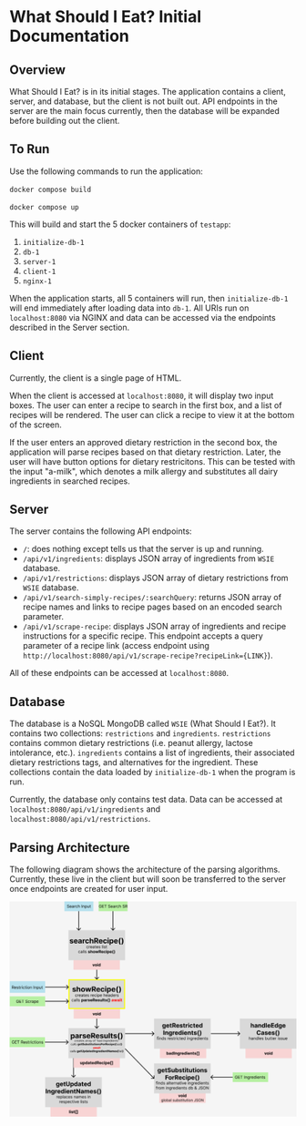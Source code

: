 # What Should I Eat? Initial Documentation

## Overview
What Should I Eat? is in its initial stages. The application contains a client, server, and database, but the client is not built out. API endpoints in the server are the main focus currently, then the database will be expanded before building out the client.

## To Run
Use the following commands to run the application:

`docker compose build`

`docker compose up`

This will build and start the 5 docker containers of `testapp`:
1. `initialize-db-1`
2. `db-1`
3. `server-1`
4. `client-1`
5. `nginx-1`

When the application starts, all 5 containers will run, then `initialize-db-1` will end immediately after loading data into `db-1`. All URIs run on `localhost:8080` via NGINX and data can be accessed via the endpoints described in the Server section.

## Client
Currently, the client is a single page of HTML. 

When the client is accessed at `localhost:8080`, it will display two input boxes. The user can enter a recipe to search in the first box, and a list of recipes will be rendered. The user can click a recipe to view it at the bottom of the screen. 

If the user enters an approved dietary restriction in the second box, the application will parse recipes based on that dietary restriction. Later, the user will have button options for dietary restricitons. This can be tested with the input "a-milk", which denotes a milk allergy and substitutes all dairy ingredients in searched recipes.

## Server
The server contains the following API endpoints: 
* `/`: does nothing except tells us that the server is up and running.
* `/api/v1/ingredients`: displays JSON array of ingredients from `WSIE` database.
* `/api/v1/restrictions`: displays JSON array of dietary restrictions from `WSIE` database.
* `/api/v1/search-simply-recipes/:searchQuery`: returns JSON array of recipe names and links to recipe pages based on an encoded search parameter.
* `/api/v1/scrape-recipe`: displays JSON array of ingredients and recipe instructions for a specific recipe. This endpoint accepts a query parameter of a recipe link (access endpoint using `http://localhost:8080/api/v1/scrape-recipe?recipeLink={LINK}`).

All of these endpoints can be accessed at `localhost:8080`.


## Database
The database is a NoSQL MongoDB called `WSIE` (What Should I Eat?). It contains two collections: `restrictions` and `ingredients`. `restrictions` contains common dietary restrictions (i.e. peanut allergy, lactose intolerance, etc.). `ingredients` contains a list of ingredients, their associated dietary restrictions tags, and alternatives for the ingredient. These collections contain the data loaded by `initialize-db-1` when the program is run.

Currently, the database only contains test data. Data can be accessed at `localhost:8080/api/v1/ingredients` and `localhost:8080/api/v1/restrictions`.

## Parsing Architecture
The following diagram shows the architecture of the parsing algorithms. Currently, these live in the client but will soon be transferred to the server once endpoints are created for user input. 

![Alt text](<Parsing Architecture.png>)